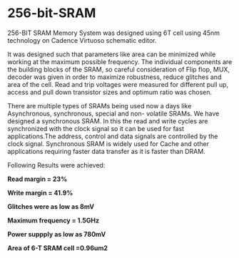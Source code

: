 # 256-bit-SRAM
256-BIT SRAM Memory System was designed using 6T cell using 45nm technology on Cadence Virtuoso schematic editor.

It was designed such that parameters like area can be minimized while working at the maximum possible frequency. 
The individual components are the building blocks of the SRAM, so careful consideration of Flip flop, MUX, decoder 
was given in order to maximize robustness, reduce glitches and area of the cell. 
Read and trip voltages were measured for different pull up, access and pull down transistor sizes and optimum ratio was chosen. 

There are multiple types of SRAMs being used now a days like Asynchronous, synchronous, special and non- volatile SRAMs. 
We have designed a synchronous SRAM. In this the read and write cycles are synchronized with the clock signal so it can
be used for fast applications.The address, control and data signals are controlled by the clock signal. 
Synchronous SRAM is widely used for Cache and other applications requiring faster data transfer as it is faster than DRAM.

Following Results were achieved:

**Read margin = 23%**

**Write margin = 41.9%**

**Glitches were as low as 8mV**

**Maximum frequency = 1.5GHz** 

**Power suppply as low as 780mV**

**Area of 6-T SRAM cell =0.96um2**
